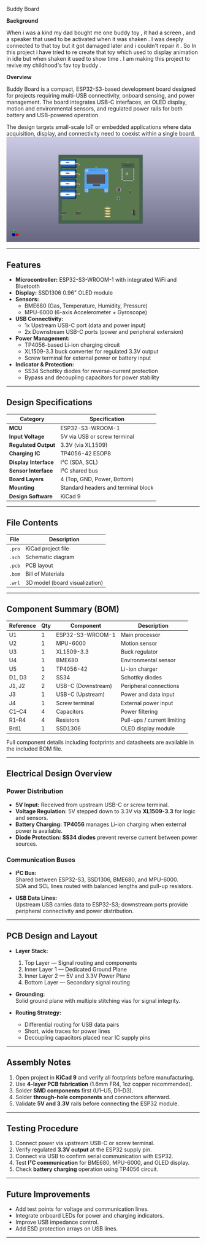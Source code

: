 Buddy Board

**Background**

When i was a kind my dad bought me one buddy toy , it had a screen , and a speaker that used to be activated when it was shaken . I was deeply connected to that toy but it got damaged later and i couldn't repair it . So In this project i have tried to re create that toy which used to display animation in idle but when shaken it used to show time . I am making this project to revive my childhood's fav toy buddy .

**Overview**

Buddy Board is a compact, ESP32-S3-based development board designed for projects requiring multi-USB connectivity, onboard sensing, and power management. The board integrates USB-C interfaces, an OLED display, motion and environmental sensors, and regulated power rails for both battery and USB-powered operation.

The design targets small-scale IoT or embedded applications where data acquisition, display, and connectivity need to coexist within a single board.
![Buddy Board PCB](table.png)

---

## Features
- **Microcontroller:** ESP32-S3-WROOM-1 with integrated WiFi and Bluetooth  
- **Display:** SSD1306 0.96" OLED module  
- **Sensors:**
  - BME680 (Gas, Temperature, Humidity, Pressure)
  - MPU-6000 (6-axis Accelerometer + Gyroscope)
- **USB Connectivity:**
  - 1x Upstream USB-C port (data and power input)
  - 2x Downstream USB-C ports (power and peripheral extension)
- **Power Management:**
  - TP4056-based Li-ion charging circuit
  - XL1509-3.3 buck converter for regulated 3.3V output
  - Screw terminal for external power or battery input
- **Indicator & Protection:**
  - SS34 Schottky diodes for reverse-current protection
  - Bypass and decoupling capacitors for power stability  

---

## Design Specifications
| Category | Specification |
|-----------|----------------|
| **MCU** | ESP32-S3-WROOM-1 |
| **Input Voltage** | 5V via USB or screw terminal |
| **Regulated Output** | 3.3V (via XL1509) |
| **Charging IC** | TP4056-42 ESOP8 |
| **Display Interface** | I²C (SDA, SCL) |
| **Sensor Interface** | I²C shared bus |
| **Board Layers** | 4 (Top, GND, Power, Bottom) |
| **Mounting** | Standard headers and terminal block |
| **Design Software** | KiCad 9 |

---

## File Contents
| File | Description |
|------|--------------|
| `.pro` | KiCad project file |
| `.sch` | Schematic diagram |
| `.pcb` | PCB layout |
| `.bom` | Bill of Materials |
| `.wrl` | 3D model (board visualization) |

---

## Component Summary (BOM)
| Reference | Qty | Component | Description |
|------------|-----|------------|--------------|
| U1 | 1 | ESP32-S3-WROOM-1 | Main processor |
| U2 | 1 | MPU-6000 | Motion sensor |
| U3 | 1 | XL1509-3.3 | Buck regulator |
| U4 | 1 | BME680 | Environmental sensor |
| U5 | 1 | TP4056-42 | Li-ion charger |
| D1, D3 | 2 | SS34 | Schottky diodes |
| J1, J2 | 2 | USB-C (Downstream) | Peripheral connections |
| J3 | 1 | USB-C (Upstream) | Power and data input |
| J4 | 1 | Screw terminal | External power input |
| C1–C4 | 4 | Capacitors | Power filtering |
| R1–R4 | 4 | Resistors | Pull-ups / current limiting |
| Brd1 | 1 | SSD1306 | OLED display module |

Full component details including footprints and datasheets are available in the included BOM file.

---

## Electrical Design Overview

### Power Distribution
- **5V Input:** Received from upstream USB-C or screw terminal.  
- **Voltage Regulation:** 5V stepped down to 3.3V via **XL1509-3.3** for logic and sensors.  
- **Battery Charging:** **TP4056** manages Li-ion charging when external power is available.  
- **Diode Protection:** **SS34 diodes** prevent reverse current between power sources.  

### Communication Buses
- **I²C Bus:**  
  Shared between ESP32-S3, SSD1306, BME680, and MPU-6000.  
  SDA and SCL lines routed with balanced lengths and pull-up resistors.  

- **USB Data Lines:**  
  Upstream USB carries data to ESP32-S3; downstream ports provide peripheral connectivity and power distribution.  

---

## PCB Design and Layout
- **Layer Stack:**  
  1. Top Layer — Signal routing and components  
  2. Inner Layer 1 — Dedicated Ground Plane  
  3. Inner Layer 2 — 5V and 3.3V Power Plane  
  4. Bottom Layer — Secondary signal routing  

- **Grounding:**  
  Solid ground plane with multiple stitching vias for signal integrity.  

- **Routing Strategy:**  
  - Differential routing for USB data pairs  
  - Short, wide traces for power lines  
  - Decoupling capacitors placed near IC supply pins  

---

## Assembly Notes
1. Open project in **KiCad 9** and verify all footprints before manufacturing.  
2. Use **4-layer PCB fabrication** (1.6mm FR4, 1oz copper recommended).  
3. Solder **SMD components** first (U1–U5, D1–D3).  
4. Solder **through-hole components** and connectors afterward.  
5. Validate **5V and 3.3V** rails before connecting the ESP32 module.  

---

## Testing Procedure
1. Connect power via upstream USB-C or screw terminal.  
2. Verify regulated **3.3V output** at the ESP32 supply pin.  
3. Connect via USB to confirm serial communication with ESP32.  
4. Test **I²C communication** for BME680, MPU-6000, and OLED display.  
5. Check **battery charging** operation using TP4056 circuit.  

---

## Future Improvements
- Add test points for voltage and communication lines.  
- Integrate onboard LEDs for power and charging indicators.  
- Improve USB impedance control.  
- Add ESD protection arrays on USB lines.  

---

